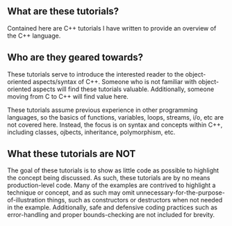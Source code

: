 What are these tutorials?
-------------------------
Contained here are C++ tutorials I have written to provide an overview of the C++ language.  

Who are they geared towards?
----------------------------
These tutorials serve to introduce the interested reader to the object-oriented aspects/syntax of C++.  Someone who is not familiar with object-oriented aspects will find these tutorials valuable.  Additionally, someone moving from C to C++ will find value here.

These tutorials assume previous experience in other programming languages, so the basics of functions, variables, loops, streams, i/o, etc are not covered here.  Instead, the focus is on syntax and concepts within C++, including classes, ojbects, inheritance, polymorphism, etc.

What these tutorials are NOT
----------------------------
The goal of these tutorials is to show as little code as possible to highlight the concept being discussed.  As such, these tutorials are by no means production-level code.  Many of the examples are contrived to highlight a technique or concept, and as such may omit unnecessary-for-the-purpose-of-illustration things, such as constructors or destructors when not needed in the example.  Additionally, safe and defensive coding practices such as error-handling and proper bounds-checking are not included for brevity.
